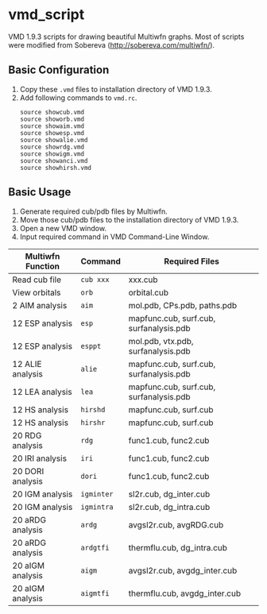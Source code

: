 # vmd_script
VMD 1.9.3 scripts for drawing beautiful Multiwfn graphs. Most of scripts were modified from Sobereva (http://sobereva.com/multiwfn/).

## Basic Configuration
1. Copy these `.vmd` files to installation directory of VMD 1.9.3.
2. Add following commands to `vmd.rc`.
    ```
    source showcub.vmd
    source showorb.vmd
    source showaim.vmd
    source showesp.vmd
    source showalie.vmd
    source showrdg.vmd
    source showigm.vmd
    source showanci.vmd
    source showhirsh.vmd
    ```

## Basic Usage
1. Generate required cub/pdb files by Multiwfn.
2. Move those cub/pdb files to the installation directory of VMD 1.9.3.
3. Open a new VMD window.
4. Input required command in VMD Command-Line Window.

| Multiwfn Function  | Command      | Required Files                            |
| ------------------ | ------------ | ----------------------------------------- |
| Read cub file      | `cub xxx`    | xxx.cub                                   |
| View orbitals      | `orb`        | orbital.cub                               |
| 2  AIM analysis    | `aim`        | mol.pdb, CPs.pdb, paths.pdb               |
| 12 ESP analysis    | `esp`        | mapfunc.cub, surf.cub, surfanalysis.pdb   |
| 12 ESP analysis    | `esppt`      | mol.pdb, vtx.pdb, surfanalysis.pdb        |
| 12 ALIE analysis   | `alie`       | mapfunc.cub, surf.cub, surfanalysis.pdb   |
| 12 LEA analysis    | `lea`        | mapfunc.cub, surf.cub, surfanalysis.pdb   |
| 12 HS analysis     | `hirshd`     | mapfunc.cub, surf.cub                     |
| 12 HS analysis     | `hirshr`     | mapfunc.cub, surf.cub                     |
| 20 RDG analysis    | `rdg`        | func1.cub, func2.cub                      |
| 20 IRI analysis    | `iri`        | func1.cub, func2.cub                      |
| 20 DORI analysis   | `dori`       | func1.cub, func2.cub                      |
| 20 IGM analysis    | `igminter`   | sl2r.cub, dg_inter.cub                    |
| 20 IGM analysis    | `igmintra`   | sl2r.cub, dg_intra.cub                    |
| 20 aRDG analysis   | `ardg`       | avgsl2r.cub, avgRDG.cub                   |
| 20 aRDG analysis   | `ardgtfi`    | thermflu.cub, dg_intra.cub                |
| 20 aIGM analysis   | `aigm`       | avgsl2r.cub, avgdg_inter.cub              |
| 20 aIGM analysis   | `aigmtfi`    | thermflu.cub, avgdg_inter.cub             |